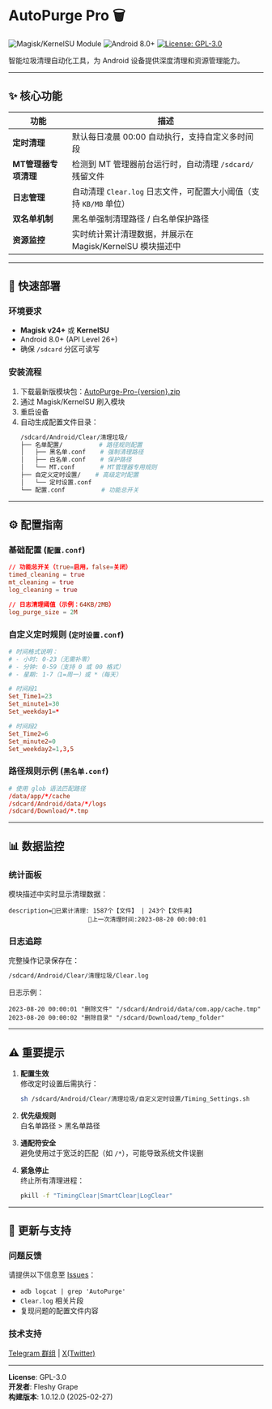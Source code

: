 
# AutoPurge Pro 🗑️

![Magisk/KernelSU Module](https://img.shields.io/badge/Magisk%2FKernelSU-Compatible-brightgreen)
![Android 8.0+](https://img.shields.io/badge/Android-8.0%2B-blue)
[![License: GPL-3.0](https://img.shields.io/badge/License-GPL--3.0-yellow)](LICENSE)

智能垃圾清理自动化工具，为 Android 设备提供深度清理和资源管理能力。

---

## ✨ 核心功能

| 功能                | 描述                                                                 |
|---------------------|----------------------------------------------------------------------|
| **定时清理**         | 默认每日凌晨 00:00 自动执行，支持自定义多时间段                      |
| **MT管理器专项清理** | 检测到 MT 管理器前台运行时，自动清理 `/sdcard/` 残留文件             |
| **日志管理**         | 自动清理 `Clear.log` 日志文件，可配置大小阈值（支持 `KB/MB` 单位）   |
| **双名单机制**       | 黑名单强制清理路径 / 白名单保护路径                                 |
| **资源监控**         | 实时统计累计清理数据，并展示在 Magisk/KernelSU 模块描述中            |

---

## 🚀 快速部署

### 环境要求
- **Magisk v24+** 或 **KernelSU**
- Android 8.0+ (API Level 26+)
- 确保 `/sdcard` 分区可读写

### 安装流程
1. 下载最新版模块包：[AutoPurge-Pro-{version}.zip](https://github.com/your-repo/releases)
2. 通过 Magisk/KernelSU 刷入模块
3. 重启设备
4. 自动生成配置文件目录：
   ```bash
   /sdcard/Android/Clear/清理垃圾/
   ├── 名单配置/          # 路径规则配置
   │   ├── 黑名单.conf    # 强制清理路径
   │   ├── 白名单.conf    # 保护路径
   │   └── MT.conf       # MT管理器专用规则
   ├── 自定义定时设置/    # 高级定时配置
   │   └── 定时设置.conf 
   └── 配置.conf          # 功能总开关
   ```

---

## ⚙️ 配置指南

### 基础配置 (`配置.conf`)
```conf
// 功能总开关（true=启用，false=关闭）
timed_cleaning = true
mt_cleaning = true
log_cleaning = true

// 日志清理阈值（示例：64KB/2MB）
log_purge_size = 2M
```

### 自定义定时规则 (`定时设置.conf`)
```conf
# 时间格式说明：
# - 小时: 0-23（无需补零）
# - 分钟: 0-59（支持 0 或 00 格式）
# - 星期: 1-7（1=周一）或 *（每天）

# 时间段1
Set_Time1=23
Set_minute1=30
Set_weekday1=*

# 时间段2
Set_Time2=6
Set_minute2=0
Set_weekday2=1,3,5
```

### 路径规则示例 (`黑名单.conf`)
```conf
# 使用 glob 语法匹配路径
/data/app/*/cache
/sdcard/Android/data/*/logs
/sdcard/Download/*.tmp
```

---

## 📊 数据监控

### 统计面板
模块描述中实时显示清理数据：
```text
description=🌟已累计清理: 1587个【文件】 | 243个【文件夹】
                      🌟上一次清理时间:2023-08-20 00:00:01
```

### 日志追踪
完整操作记录保存在：
```bash
/sdcard/Android/Clear/清理垃圾/Clear.log
```
日志示例：
```log
2023-08-20 00:00:01 "删除文件" "/sdcard/Android/data/com.app/cache.tmp"
2023-08-20 00:00:02 "删除目录" "/sdcard/Download/temp_folder"
```

---

## ⚠️ 重要提示

1. **配置生效**  
   修改定时设置后需执行：
   ```bash
   sh /sdcard/Android/Clear/清理垃圾/自定义定时设置/Timing_Settings.sh
   ```

2. **优先级规则**  
   白名单路径 > 黑名单路径

3. **通配符安全**  
   避免使用过于宽泛的匹配（如 `/*`），可能导致系统文件误删

4. **紧急停止**  
   终止所有清理进程：
   ```bash
   pkill -f "TimingClear|SmartClear|LogClear"
   ```

---

## 🔄 更新与支持

### 问题反馈
请提供以下信息至 [Issues](https://github.com/your-repo/issues)：
- `adb logcat | grep 'AutoPurge'`
- `Clear.log` 相关片段
- 复现问题的配置文件内容

### 技术支持
[Telegram 群组](https://t.me/AutoPurge_Support) | [X(Twitter)](https://twitter.com/AutoPurge)

---

**License**: GPL-3.0  
**开发者**: Fleshy Grape  
**构建版本**: 1.0.12.0 (2025-02-27)
```